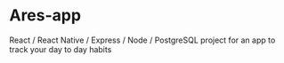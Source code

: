 # Ares-app
React / React Native / Express / Node / PostgreSQL project for an app to track your day to day habits
